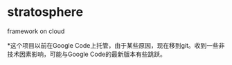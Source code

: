 # stratosphere
framework on cloud

*这个项目以前在Google Code上托管，由于某些原因，现在移到git。收到一些非技术因素影响，可能与Google Code的最新版本有些跳跃。
